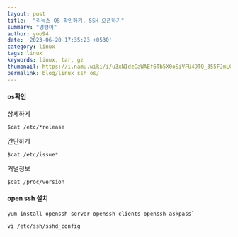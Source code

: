 ```yaml
---
layout: post
title:  "리눅스 OS 확인하기, SSH 오픈하기"
summary: "명령어"
author: yoo94
date: '2023-06-20 17:35:23 +0530'
category: linux
tags: linux
keywords: linux, tar, gz
thumbnail: https://i.namu.wiki/i/u3xN1dzCaWAEf6Tb5X0oSiVFU4DTQ_355FJmLCSTY7GZNyOnv60tkvcu0s0cD4Oce9vK6kylpAIEU-BYcju6Ww.webp
permalink: blog/linux_ssh_os/
---
```

#### os확인
상세하게
```shell
$cat /etc/*release
```

간단하게
```shell
$cat /etc/issue*
```

커널정보
```shell
$cat /proc/version
```

#### open ssh 설치

```shell
yum install openssh-server openssh-clients openssh-askpass`

vi /etc/ssh/sshd_config
```

